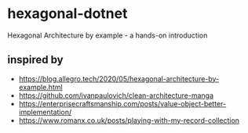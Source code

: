 # hexagonal-dotnet
Hexagonal Architecture by example - a hands-on introduction


## inspired by

* https://blog.allegro.tech/2020/05/hexagonal-architecture-by-example.html
* https://github.com/ivanpaulovich/clean-architecture-manga
* https://enterprisecraftsmanship.com/posts/value-object-better-implementation/
* https://www.romanx.co.uk/posts/playing-with-my-record-collection

